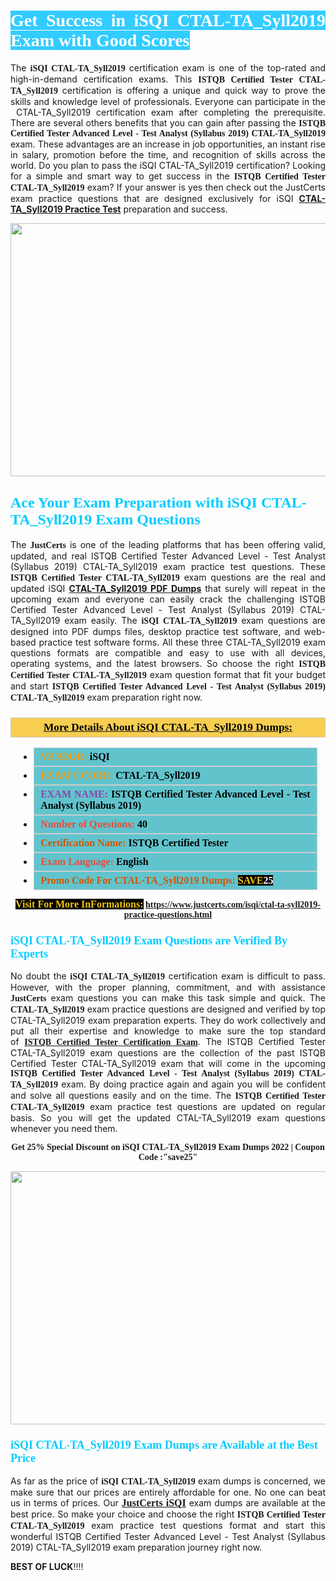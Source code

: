 <h1 style="text-align: justify;"><span style="color:#ffffff;"><span style="font-family:Georgia,serif;"><strong><span style="background-color:#33ccff;">Get Success in iSQI CTAL-TA_Syll2019 Exam with Good Scores</span></strong></span></span></h1>

<p style="text-align: justify;">The <strong><span style="font-family:Georgia,serif;">iSQI CTAL-TA_Syll2019</span></strong> certification exam is one of the top-rated and high-in-demand certification exams. This <span style="font-family:Georgia,serif;"><strong>ISTQB Certified Tester CTAL-TA_Syll2019</strong></span> certification is offering a unique and quick way to prove the skills and knowledge level of professionals. Everyone can participate in the  CTAL-TA_Syll2019 certification exam after completing the prerequisite. There are several others benefits that you can gain after passing the <span style="font-family:Georgia,serif;"><strong>ISTQB Certified Tester Advanced Level - Test Analyst (Syllabus 2019) CTAL-TA_Syll2019</strong></span> exam. These advantages are an increase in job opportunities, an instant rise in salary, promotion before the time, and recognition of skills across the world. Do you plan to pass the iSQI CTAL-TA_Syll2019 certification? Looking for a simple and smart way to get success in the <span style="font-family:Georgia,serif;"><strong>ISTQB Certified Tester CTAL-TA_Syll2019</strong></span> exam? If your answer is yes then check out the JustCerts exam practice questions that are designed exclusively for iSQI <strong><a href="https://www.justcerts.com/isqi/ctal-ta-syll2019-practice-questions.html">CTAL-TA_Syll2019 Practice Test</a></strong> preparation and success.</p>

<p style="text-align: center;"><a href="https://www.justcerts.com/isqi/ctal-ta-syll2019-practice-questions.html"><img alt="" src="https://i.imgur.com/JNYhfyb.jpg" style="width: 720px; height: 405px;" /></a></p>

<h2 style="margin-right:0in; margin-left:0in"><span style="color:#00ccff;"><span style="font-family:Georgia,serif;"><strong><span style="font-size:18pt">Ace Your Exam Preparation with iSQI CTAL-TA_Syll2019 Exam Questions </span></strong></span></span></h2>

<p style="text-align: justify;">The <span style="font-size:14px;"><span style="font-family:Georgia,serif;"><strong>JustCerts</strong></span></span> is one of the leading platforms that has been offering valid, updated, and real ISTQB Certified Tester Advanced Level - Test Analyst (Syllabus 2019) CTAL-TA_Syll2019 exam practice test questions. These <span style="font-family:Georgia,serif;"><strong>ISTQB Certified Tester CTAL-TA_Syll2019</strong></span> exam questions are the real and updated iSQI <strong><a href="https://www.justcerts.com/isqi/ctal-ta-syll2019-practice-questions.html">CTAL-TA_Syll2019 PDF Dumps</a></strong> that surely will repeat in the upcoming exam and everyone can easily crack the challenging ISTQB Certified Tester Advanced Level - Test Analyst (Syllabus 2019) CTAL-TA_Syll2019 exam easily. The <span style="font-family:Georgia,serif;"><strong>iSQI CTAL-TA_Syll2019</strong></span> exam questions are designed into PDF dumps files, desktop practice test software, and web-based practice test software forms. All these three CTAL-TA_Syll2019 exam questions formats are compatible and easy to use with all devices, operating systems, and the latest browsers. So choose the right <span style="font-family:Georgia,serif;"><strong>ISTQB Certified Tester CTAL-TA_Syll2019</strong></span> exam question format that fit your budget and start <span style="font-family:Georgia,serif;"><strong>ISTQB Certified Tester Advanced Level - Test Analyst (Syllabus 2019) CTAL-TA_Syll2019</strong></span> exam preparation right now.</p>

<h3 style="background: #f7ce50; border: 1px solid rgb(204, 204, 204); padding: 5px 10px; text-align: center;"><span style="font-family:Georgia,serif;"><u><u><span style="color:#000000;"><span style="font-size:11pt"><span style="line-height:normal"><b><span style="font-size:13.0pt"><span cambria="">More Details About iSQI CTAL-TA_Syll2019 Dumps:</span></span></b></span></span></span></u></u></span></h3>

<ul>
	<li style="margin:0cm 10pt">
	<div style="background:#61c4cd; border: 1px solid rgb(204, 204, 204); padding: 5px 10px; text-align: justify;"><span style="font-family:Georgia,serif;"><span style="font-size:11pt"><span style="line-height:normal"><b><span style="font-size:12.0pt"><span new="" roman="" times=""><span style="color:#f39c12;">VENDOR:</span> <span style="color:#000000;">iSQI</span></span></span></b></span></span></span></div>
	</li>
	<li style="margin:0cm 10pt">
	<div style="background: #61c4cd; border: 1px solid rgb(204, 204, 204); padding: 5px 10px; text-align: justify;"><span style="font-family:Georgia,serif;"><span style="font-size:11pt"><span style="line-height:normal"><b><span style="font-size:12.0pt"><span new="" roman="" times=""><span style="color:#f39c12;">EXAM CCODE:</span> <span style="color:#000000;">CTAL-TA_Syll2019</span></span></span></b></span></span></span></div>
	</li>
	<li style="margin:0cm 10pt">
	<div style="background: #61c4cd; border: 1px solid rgb(204, 204, 204); padding: 5px 10px; text-align: justify;"><span style="font-family:Georgia,serif;"><span style="font-size:11pt"><span style="line-height:normal"><b><span style="font-size:12.0pt"><span new="" roman="" times=""><span style="color:#8e44ad;">EXAM NAME:</span> <span style="color:#000000;">ISTQB Certified Tester Advanced Level - Test Analyst (Syllabus 2019)</span></span></span></b></span></span></span></div>
	</li>
	<li style="margin:0cm 10pt">
	<div style="background: #61c4cd; border: 1px solid rgb(204, 204, 204); padding: 5px 10px;"><span style="font-family:Georgia,serif;"><span style="font-size:11pt"><span style="line-height:normal"><b><span style="font-size:12.0pt"><span new="" roman="" times=""><span style="color:#e74c3c;">Number of Questions:</span><span style="color:#000000;"><span style="color:#f1c40f;"> </span>40</span></span></span></b></span></span></span></div>
	</li>
	<li style="margin:0cm 10pt">
	<div style="background: #61c4cd; border: 1px solid rgb(204, 204, 204); padding: 5px 10px; text-align: justify;"><span style="font-family:Georgia,serif;"><span style="font-size:11pt"><span style="line-height:normal"><b><span style="font-size:12.0pt"><span new="" roman="" times=""><span style="color:#d35400;">Certification Name:</span><span style="color:#000000;"> ISTQB Certified Tester</span></span></span></b></span></span></span></div>
	</li>
	<li style="margin:0cm 10pt">
	<div style="background: #61c4cd; border: 1px solid rgb(204, 204, 204); padding: 5px 10px; text-align: justify;"><span style="font-family:Georgia,serif;"><span style="font-size:11pt"><span style="line-height:normal"><b><span style="font-size:12.0pt"><span new="" roman="" times=""><span style="color:#e74c3c;">Exam Language:</span> <span style="color:#000000;">English</span></span></span></b></span></span></span></div>
	</li>
	<li style="margin:0cm 10pt">
	<div style="background: #61c4cd; border: 1px solid rgb(204, 204, 204); padding: 5px 10px;"><span style="font-family:Georgia,serif;"><span style="font-size:11pt"><span style="line-height:normal"><b><span style="font-size:12.0pt"><span new="" roman="" times=""><span style="color:#d35400;">Promo Code For CTAL-TA_Syll2019 Dumps:</span><span style="color:#f1c40f;"> <span style="background-color:#000000;">SAVE</span></span><span style="color:#ffffff;"><span style="background-color:#000000;">25</span></span></span></span></b></span></span></span></div>
	</li>
</ul>

<p style="text-align: center;"><span style="font-family:Georgia,serif;"><strong><span style="font-size:16px;"><span style="color:#f1c40f;"><span style="background-color:#000000;">Visit For More InFormations:</span></span></span> <a href="https://www.justcerts.com/isqi/ctal-ta-syll2019-practice-questions.html">https://www.justcerts.com/isqi/ctal-ta-syll2019-practice-questions.html</a></strong></span></p>

<h3 style="margin-right:0in; margin-left:0in"><span style="color:#00ccff;"><span style="font-family:Georgia,serif;"><strong><span style="font-size:13.5pt">iSQI CTAL-TA_Syll2019 Exam Questions are Verified By Experts </span></strong></span></span></h3>

<p style="text-align: justify;">No doubt the <span style="font-family:Georgia,serif;"><strong>iSQI CTAL-TA_Syll2019</strong></span> certification exam is difficult to pass. However, with the proper planning, commitment, and with assistance <span style="font-family:Georgia,serif;"><span style="font-size:14px;"><strong>JustCerts</strong></span></span> exam questions you can make this task simple and quick. The <span style="font-family:Georgia,serif;"><strong> CTAL-TA_Syll2019</strong></span> exam practice questions are designed and verified by top CTAL-TA_Syll2019 exam preparation experts. They do work collectively and put all their expertise and knowledge to make sure the top standard of <a href="https://www.justcerts.com/isqi/istqb-certified-tester-certification-exams.html"><span style="font-family:Georgia,serif;"><strong>ISTQB Certified Tester Certification Exam</strong></span></a>. The ISTQB Certified Tester CTAL-TA_Syll2019 exam questions are the collection of the past ISTQB Certified Tester CTAL-TA_Syll2019 exam that will come in the upcoming <span style="font-family:Georgia,serif;"><strong>ISTQB Certified Tester Advanced Level - Test Analyst (Syllabus 2019) CTAL-TA_Syll2019</strong></span> exam. By doing practice again and again you will be confident and solve all questions easily and on the time. The <span style="font-family:Georgia,serif;"><strong>ISTQB Certified Tester CTAL-TA_Syll2019</strong></span> exam practice test questions are updated on regular basis. So you will get the updated CTAL-TA_Syll2019 exam questions whenever you need them.</p>

<p style="text-align: center;"><span style="font-size:14px;"><span style="font-family:Georgia,serif;"><strong>Get 25% Special Discount on iSQI CTAL-TA_Syll2019 Exam Dumps 2022 | Coupon Code :"save25"</strong></span></span></p>

<p style="text-align: center;"><a href="https://www.justcerts.com/isqi/ctal-ta-syll2019-practice-questions.html"><img alt="" src="https://i.imgur.com/FssxWlc.jpg" style="width: 720px; height: 405px;" /></a></p>

<h3 style="margin-right:0in; margin-left:0in"><span style="color:#00ccff;"><span style="font-family:Georgia,serif;"><strong><span style="font-size:13.5pt">iSQI CTAL-TA_Syll2019 Exam Dumps are Available at the Best Price </span></strong></span></span></h3>

<p style="text-align: justify;">As far as the price of <span style="font-family:Georgia,serif;"><strong>iSQI CTAL-TA_Syll2019</strong></span> exam dumps is concerned, we make sure that our prices are entirely affordable for one. No one can beat us in terms of prices. Our <a href="https://www.justcerts.com/isqi-certification-exams.html"><span style="font-family:Georgia,serif;"><strong><span style="font-size:16px;">JustCerts iSQI</span></strong></span></a> exam dumps are available at the best price. So make your choice and choose the right <span style="font-family:Georgia,serif;"><strong>ISTQB Certified Tester CTAL-TA_Syll2019</strong></span> exam practice test questions format and start this wonderful ISTQB Certified Tester Advanced Level - Test Analyst (Syllabus 2019) CTAL-TA_Syll2019 exam preparation journey right now. </p>

<p><span style="font-size:14px;"><strong>BEST OF LUCK</strong>!!!!</span></p>
